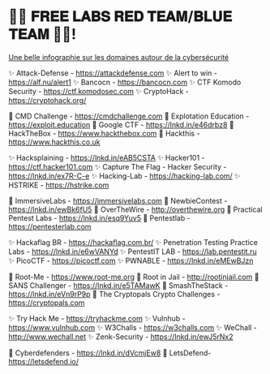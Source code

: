 # 🔴🔵 𝐅𝐑𝐄𝐄 𝐋𝐀𝐁𝐒 𝐑𝐄𝐃 𝐓𝐄𝐀𝐌/𝐁𝐋𝐔𝐄 𝐓𝐄𝐀𝐌 🔵🔴!
[Une belle infographie sur les domaines autour de la cybersécurité](https://user-images.githubusercontent.com/88338613/216723642-25c5890a-3b54-4b7f-b0f5-1cdfb95ddee5.jpg)


✨ Attack-Defense - https://attackdefense.com
✨ Alert to win - https://alf.nu/alert1
✨ Bancocn - https://bancocn.com
✨ CTF Komodo Security - https://ctf.komodosec.com
✨ CryptoHack - https://cryptohack.org/

🔅 CMD Challenge - https://cmdchallenge.com
🔅 Explotation Education - https://exploit.education
🔅 Google CTF - https://lnkd.in/e46drbz8
🔅 HackTheBox - https://www.hackthebox.com
🔅 Hackthis - https://www.hackthis.co.uk

✨ Hacksplaining - https://lnkd.in/eAB5CSTA
✨ Hacker101 - https://ctf.hacker101.com
✨ Capture The Flag - Hacker Security - https://lnkd.in/ex7R-C-e
✨ Hacking-Lab - https://hacking-lab.com/
✨ HSTRIKE - https://hstrike.com

🔅 ImmersiveLabs - https://immersivelabs.com
🔅 NewbieContest - https://lnkd.in/ewBk6fU5
🔅 OverTheWire - http://overthewire.org
🔅 Practical Pentest Labs - https://lnkd.in/esq9Yuv5
🔅 Pentestlab - https://pentesterlab.com

✨ Hackaflag BR - https://hackaflag.com.br/
✨ Penetration Testing Practice Labs - https://lnkd.in/e6wVANYd
✨ PentestIT LAB - https://lab.pentestit.ru
✨ PicoCTF - https://picoctf.com
✨ PWNABLE - https://lnkd.in/eMEwBJzn

🔅 Root-Me - https://www.root-me.org
🔅 Root in Jail - http://rootinjail.com
🔅 SANS Challenger - https://lnkd.in/e5TAMawK
🔅 SmashTheStack - https://lnkd.in/eVn9rP9p
🔅 The Cryptopals Crypto Challenges - https://cryptopals.com

✨ Try Hack Me - https://tryhackme.com
✨ Vulnhub - https://www.vulnhub.com
✨ W3Challs - https://w3challs.com
✨ WeChall - http://www.wechall.net
✨ Zenk-Security - https://lnkd.in/ewJ5rNx2

🔰 Cyberdefenders - https://lnkd.in/dVcmjEw8
🔰 LetsDefend- https://letsdefend.io/
